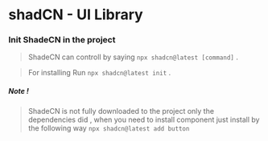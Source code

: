 # shadCN - UI Library

### Init ShadeCN in the project

> ShadeCN can controll by saying ``` npx shadcn@latest [command] ``` .

> For installing Run ``` npx shadcn@latest init ``` .

<h5> Note ! </h5>

> ShadeCN is not fully downloaded to the project only the dependencies did , when you need to install component just install by the following way ``` npx shadcn@latest add button ```
